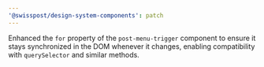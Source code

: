 ```yaml
---
'@swisspost/design-system-components': patch
---
```


Enhanced the `for` property of the `post-menu-trigger` component to ensure it stays synchronized in the DOM whenever it changes, enabling compatibility with `querySelector` and similar methods.
